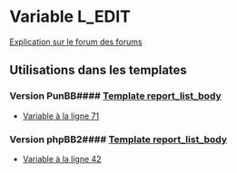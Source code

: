 # Variable L_EDIT
[Explication sur le forum des forums](http://forum.forumactif.com/t294113-listing-des-variables#L_EDIT)
## Utilisations dans les templates
### Version PunBB#### [Template report_list_body](punbb/report_list_body.md)
* [Variable à la ligne 71](../punbb/report_list_body.tpl#L71)
### Version phpBB2#### [Template report_list_body](subsilver/report_list_body.md)
* [Variable à la ligne 42](../subsilver/report_list_body.tpl#L42)